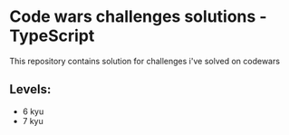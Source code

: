 # Code wars challenges solutions - TypeScript

This repository contains solution for challenges i've solved on codewars

## Levels:

- 6 kyu
- 7 kyu
